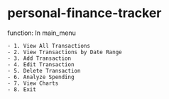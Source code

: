 # personal-finance-tracker
function:
In main_menu
    
    - 1. View All Transactions
    - 2. View Transactions by Date Range
    - 3. Add Transaction
    - 4. Edit Transaction
    - 5. Delete Transaction
    - 6. Analyze Spending
    - 7. View Charts
    - 8. Exit
